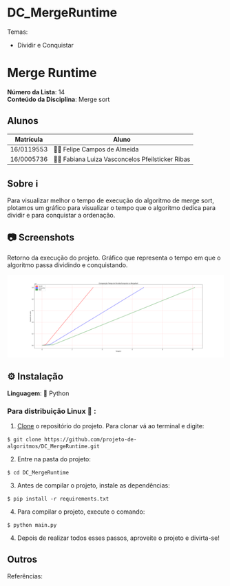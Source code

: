 # DC_MergeRuntime

Temas:

- Dividir e Conquistar

# Merge Runtime

**Número da Lista**: 14<br>
**Conteúdo da Disciplina**: Merge sort <br>

## Alunos

| Matrícula  | Aluno                                           |
| ---------- | ----------------------------------------------- |
| 16/0119553 | 👨‍💻 Felipe Campos de Almeida                     |
| 16/0005736 | 👩‍💻 Fabiana Luiza Vasconcelos Pfeilsticker Ribas |

## Sobre ℹ️

Para visualizar melhor o tempo de execução do algoritmo de merge sort, plotamos um gráfico para visualizar o tempo que o algoritmo dedica para dividir e para conquistar a ordenação.

## 📷 Screenshots

Retorno da execução do projeto. Gráfico que representa o tempo em que o algoritmo passa dividindo e conquistando.

![runtime](img/runtime.jpg)

## ⚙️ Instalação

**Linguagem**: 🐍 Python<br>

### Para distribuição Linux 🐧 :

1. [Clone](https://help.github.com/en/articles/cloning-a-repository) o repositório do projeto. Para clonar vá ao terminal e digite:

```
$ git clone https://github.com/projeto-de-algoritmos/DC_MergeRuntime.git
```

2. Entre na pasta do projeto:

```
$ cd DC_MergeRuntime
```

3. Antes de compilar o projeto, instale as dependências:

```
$ pip install -r requirements.txt
```

4. Para compilar o projeto, execute o comando:

```
$ python main.py
```

4. Depois de realizar todos esses passos, aproveite o projeto e divirta-se!

## Outros

Referências: []()
